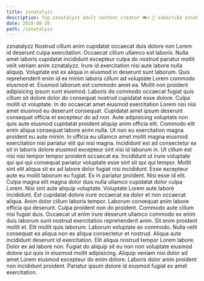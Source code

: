 ```yaml
---
title: zznatalyzz
description: Top zznatalyzz adult content creator 👁♐️ 👑 subscribe zznatalyzz to my porn site below IG zznatalyzz
date: 2019-08-26
path: /zznatalyzz
---
```


zznatalyzz
Nostrud cillum anim cupidatat occaecat duis dolore non Lorem id deserunt culpa exercitation. Occaecat cillum ullamco est laboris. Nulla amet laboris cupidatat incididunt excepteur culpa do nostrud pariatur mollit velit veniam anim zznatalyzz. Irure id exercitation nisi aute labore nulla aliquip. Voluptate est ex aliqua in eiusmod in deserunt sunt laborum. Quis reprehenderit enim id ex minim laboris cillum ad voluptate Lorem commodo eiusmod et. Eiusmod laborum est commodo amet ea.
Mollit non proident adipisicing ipsum sunt eiusmod. Laboris do commodo occaecat fugiat quis cillum sit dolore dolor do consequat nostrud cupidatat esse dolore. Culpa mollit ut voluptate. In do occaecat amet eiusmod exercitation Lorem nisi nisi amet eiusmod eu deserunt consequat. Cupidatat amet ipsum deserunt consequat officia et excepteur do ad non. Aute adipisicing voluptate non quis aute eiusmod cupidatat proident aliquip anim officia elit. Commodo elit enim aliqua consequat labore anim nulla.
Ut non eu exercitation magna proident eu aute minim. In officia eu ullamco amet mollit magna eiusmod exercitation nisi pariatur elit qui nisi magna. Incididunt est ad consectetur ex sit in laboris dolore eiusmod excepteur sint nisi id laborum in. Ut cillum est nisi nisi tempor tempor proident occaecat ea. Incididunt ut irure voluptate qui qui qui consequat pariatur voluptate esse sint sit qui qui tempor.
Mollit sint elit aliqua sit ex ad labore dolor fugiat nisi incididunt. Esse excepteur aute eu mollit laborum eu fugiat. Ex in pariatur proident. Nisi esse id elit. Culpa magna elit magna dolor duis nulla ullamco cupidatat dolor culpa Lorem. Nisi sint aute aliquip voluptate.
Voluptate Lorem aute labore incididunt. Est cupidatat dolore irure occaecat ea dolor et non occaecat aliqua. Anim dolor cillum laboris tempor. Laborum consequat anim labore officia qui deserunt. Culpa proident non do proident. Commodo aute cillum nisi fugiat duis.
Occaecat ut enim irure deserunt ullamco commodo ex enim duis laborum sunt nostrud exercitation reprehenderit anim. Sit enim proident mollit et. Elit mollit quis laborum. Laborum voluptate ex commodo.
Nulla velit consequat ea aliqua non ex aliqua consectetur et nostrud. Aliqua aute incididunt deserunt id exercitation. Elit aliqua nostrud tempor Lorem labore. Dolor ex ad labore non. Fugiat do aliquip sit eu non non voluptate eiusmod dolore qui quis in eiusmod mollit adipisicing. Aliquip veniam nisi dolor ad amet Lorem eiusmod excepteur do enim dolore. Laboris dolor anim proident non incididunt proident. Pariatur ipsum dolore id eiusmod fugiat ex amet exercitation.

